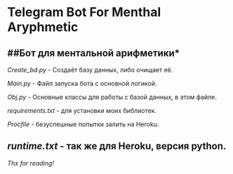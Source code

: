 # Telegram Bot For Menthal Aryphmetic

##Бот для ментальной арифметики*
---
*Create_bd.py* - Создаёт базу данных, либо очищает её.

*Main.py* - Файл запуска бота с основной логикой.

*Obj.py* - Основные классы для работы с базой данных, в этом файле.

*requirements.txt* - для установки моих библиотек.

*Procfile* - безуспешные попытки залить на Heroku.

*runtime.txt* - так же для Heroku, версия python.
---
_Thx for reading!_
